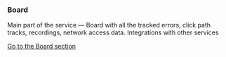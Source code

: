 ### Board

Main part of the service — Board with all the tracked errors, click path tracks, recordings, network access data.
Integrations with other services

[Go to the Board section](board/)

